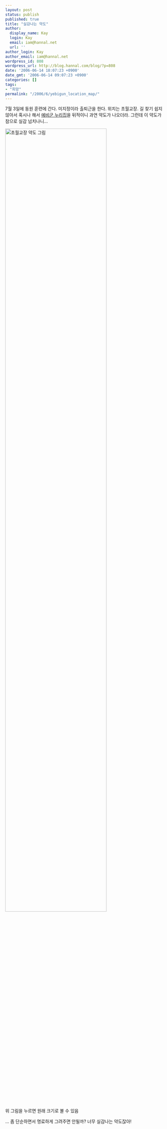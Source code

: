 ```yaml
---
layout: post
status: publish
published: true
title: "실감나는 약도"
author:
  display_name: Kay
  login: Kay
  email: iam@hannal.net
  url: ''
author_login: Kay
author_email: iam@hannal.net
wordpress_id: 808
wordpress_url: http://blog.hannal.com/blog/?p=808
date: '2006-06-14 18:07:23 +0900'
date_gmt: '2006-06-14 09:07:23 +0900'
categories: []
tags:
- "희망"
permalink: "/2006/6/yebigun_location_map/"
---
```

<p>7월 3일에 동원 훈련에 간다. 미지정이라 출퇴근을 한다. 위치는 초월교장. 길 찾기 쉽지 않아서 혹시나 해서 <a href="http://www.yebigun.or.kr">예비군 누리집</a>을 뒤적이니 과연 약도가 나오더라. 그런데 이 약도가 참으로 실감 넘치나니...</p>
<p class="centerphoto"><a href="http://blog.hannal.com/wp-content/old_uploads/chowolgyojang.jpg" rel="lightbox"><img src="http://blog.hannal.com/wp-content/old_uploads/chowolgyojang.jpg" width="80%" alt="초월교장 약도 그림" /></a><br />
위 그림을 누르면 원래 크기로 볼 수 있음</p>
<p>... 좀 단순하면서 명료하게 그려주면 안될까? 너무 실감나는 약도잖아!</p>
